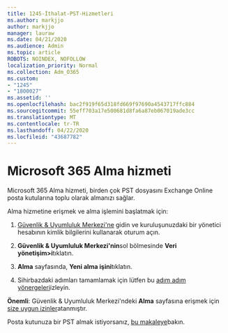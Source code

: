 ```yaml
---
title: 1245-İthalat-PST-Hizmetleri
ms.author: markjjo
author: markjjo
manager: lauraw
ms.date: 04/21/2020
ms.audience: Admin
ms.topic: article
ROBOTS: NOINDEX, NOFOLLOW
localization_priority: Normal
ms.collection: Adm_O365
ms.custom:
- "1245"
- "1800027"
ms.assetid: ''
ms.openlocfilehash: bac2f919f65d318fd669f97690a4543717ffc884
ms.sourcegitcommit: 55eff703a17e500681d8fa6a87eb067019ade3cc
ms.translationtype: MT
ms.contentlocale: tr-TR
ms.lasthandoff: 04/22/2020
ms.locfileid: "43687782"
---
```

# <a name="microsoft-365-import-service"></a>Microsoft 365 Alma hizmeti

Microsoft 365 Alma hizmeti, birden çok PST dosyasını Exchange Online posta kutularına toplu olarak almanızı sağlar.

Alma hizmetine erişmek ve alma işlemini başlatmak için:

1. [Güvenlik & Uyumluluk Merkezi'ne](https://protection.office.com) gidin ve kuruluşunuzdaki bir yönetici hesabının kimlik bilgilerini kullanarak oturum açın.

2. **Güvenlik & Uyumluluk Merkezi'nin**sol bölmesinde **Veri yönetişim>i**tıklatın.

3. **Alma** sayfasında, **Yeni alma işini**tıklatın.

4. Sihirbazdaki adımları tamamlamak için lütfen bu [adım adım yönergeleri](https://docs.microsoft.com/office365/securitycompliance/use-network-upload-to-import-pst-files)izleyin.

**Önemli**: Güvenlik & Uyumluluk Merkezi'ndeki **Alma** sayfasına erişmek için [size uygun izinler](https://docs.microsoft.com/office365/securitycompliance/use-network-upload-to-import-pst-files#before-you-begin)atanmıştır.

Posta kutunuza bir PST almak istiyorsanız, [bu makaleye](https://support.office.com/article/import-email-contacts-and-calendar-from-an-outlook-pst-file-431a8e9a-f99f-4d5f-ae48-ded54b3440ac)bakın.
